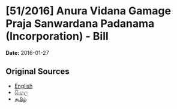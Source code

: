# [51/2016] Anura Vidana Gamage Praja Sanwardana Padanama (Incorporation) - Bill

**Date:** 2016-01-27

## Original Sources

- [English](https://documents.gov.lk/view/bills/2016/1/51-2016_E.pdf)
- [සිංහල](https://documents.gov.lk/view/bills/2016/1/51-2016_S.pdf)
- [தமிழ்](https://documents.gov.lk/view/bills/2016/1/51-2016_T.pdf)
